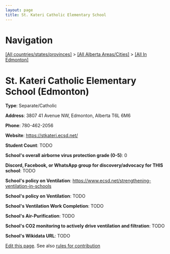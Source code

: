 ```yaml
---
layout: page
title: St. Kateri Catholic Elementary School
---
```

# Navigation

[[All countries/states/provinces]](../../..) > [[All Alberta Areas/Cities]](../..) > [[All In Edmonton]](..)

# St. Kateri Catholic Elementary School (Edmonton)

**Type**: Separate/Catholic

**Address**: 3807 41 Avenue NW, Edmonton, Alberta T6L 6M6

**Phone**: 780-462-2056

**Website**: <https://stkateri.ecsd.net/>

**Student Count**: TODO

**School's overall airborne virus protection grade (0-5)**: 0

**Discord, Facebook, or WhatsApp group for discovery/advocacy for THIS school**: TODO

**School's policy on Ventilation**: <https://www.ecsd.net/strengthening-ventilation-in-schools>

**School's policy on Ventilation**: TODO

**School's Ventilation Work Completion**: TODO

**School's Air-Purification**: TODO

**School's CO2 monitoring to actively drive ventilation and filtration**: TODO

**School's Wikidata URL**: TODO


[Edit this page](https://github.com/ventilate-schools/AB/edit/main/./Edmonton/St._Kateri_Catholic_Elementary_School.md). See also [rules for contribution](../../../contribution-rules/)